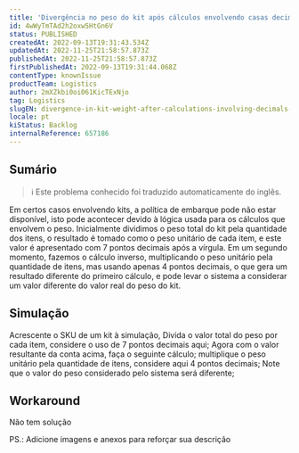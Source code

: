 ```yaml
---
title: 'Divergência no peso do kit após cálculos envolvendo casas decimais em peso'
id: 4wWyTmTAd2h2oxw5HtGn6V
status: PUBLISHED
createdAt: 2022-09-13T19:31:43.534Z
updatedAt: 2022-11-25T21:58:57.873Z
publishedAt: 2022-11-25T21:58:57.873Z
firstPublishedAt: 2022-09-13T19:31:44.068Z
contentType: knownIssue
productTeam: Logistics
author: 2mXZkbi0oi061KicTExNjo
tag: Logistics
slugEN: divergence-in-kit-weight-after-calculations-involving-decimals-in-weight
locale: pt
kiStatus: Backlog
internalReference: 657186
---
```


## Sumário

>ℹ️ Este problema conhecido foi traduzido automaticamente do inglês.


Em certos casos envolvendo kits, a política de embarque pode não estar disponível, isto pode acontecer devido à lógica usada para os cálculos que envolvem o peso.
Inicialmente dividimos o peso total do kit pela quantidade dos itens, o resultado é tomado como o peso unitário de cada item, e este valor é apresentado com 7 pontos decimais após a vírgula. Em um segundo momento, fazemos o cálculo inverso, multiplicando o peso unitário pela quantidade de itens, mas usando apenas 4 pontos decimais, o que gera um resultado diferente do primeiro cálculo, e pode levar o sistema a considerar um valor diferente do valor real do peso do kit.



## Simulação


Acrescente o SKU de um kit à simulação,
Divida o valor total do peso por cada item, considere o uso de 7 pontos decimais aqui;
Agora com o valor resultante da conta acima, faça o seguinte cálculo; multiplique o peso unitário pela quantidade de itens, considere aqui 4 pontos decimais;
Note que o valor do peso considerado pelo sistema será diferente;



## Workaround


Não tem solução

PS.: Adicione imagens e anexos para reforçar sua descrição


